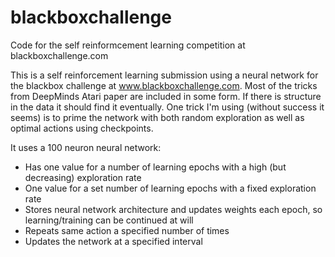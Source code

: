 # blackboxchallenge
Code for the self reinformcement learning competition at blackboxchallenge.com

This is a self reinforcement learning submission using a neural network for the blackbox challenge at www.blackboxchallenge.com. Most of the tricks from DeepMinds Atari paper are included in some form. If there is structure in the data it should find it eventually. One trick I'm using (without success it seems) is to prime the network with both random exploration as well as optimal actions using checkpoints.

It uses a 100 neuron neural network:
* Has one value for a number of learning epochs with a high (but decreasing) exploration rate
* One value for a set number of learning epochs with a fixed exploration rate
* Stores neural network architecture and updates weights each epoch, so learning/training can be continued at will
* Repeats same action a specified number of times
* Updates the network at a specified interval

